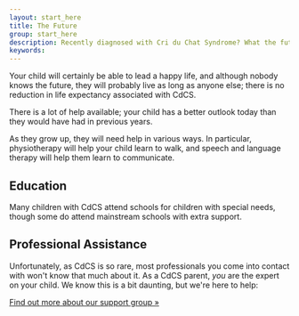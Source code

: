 ```yaml
---
layout: start_here
title: The Future
group: start_here
description: Recently diagnosed with Cri du Chat Syndrome? What the future holds.
keywords:
---
```


Your child will certainly be able to lead a happy life, and although nobody knows the
future, they will probably live as long as anyone else; there is no reduction in life 
expectancy associated with CdCS.

There is a lot of help available; your child has a better outlook today than they would
have had in previous years.

As they grow up, they will need help in various ways. In particular, physiotherapy 
will help your child learn to walk, and speech and language therapy will help them
learn to communicate.

## Education

Many children with CdCS attend schools for children with special needs, though some
do attend mainstream schools with extra support.

## Professional Assistance

Unfortunately, as CdCS is so rare, most professionals you come into contact with 
won't know that much about it. As a CdCS parent, <em>you</em> are the expert
on your child. We know this is a bit daunting, but we're here to help:

<a href='support.html' class='btn btn-primary'>Find out more about our support group »</a>